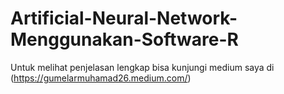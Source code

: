 # Artificial-Neural-Network-Menggunakan-Software-R
Untuk melihat penjelasan lengkap bisa kunjungi medium saya di (https://gumelarmuhamad26.medium.com/)
